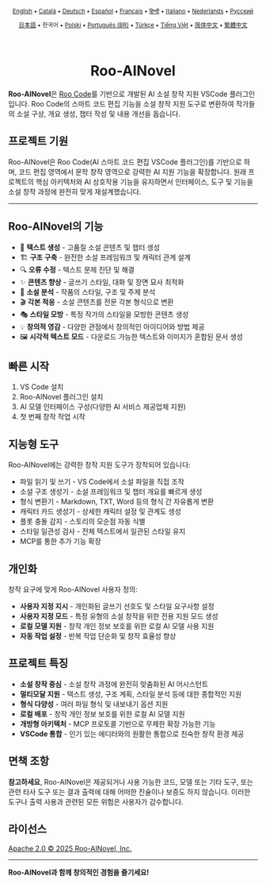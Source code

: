 <div align="center">
<sub>

[English](../../README.md) • [Català](../ca/README.md) • [Deutsch](../de/README.md) • [Español](../es/README.md) • [Français](../fr/README.md) • [हिन्दी](../hi/README.md) • [Italiano](../it/README.md) • [Nederlands](../nl/README.md) • [Русский](../ru/README.md)

</sub>
<sub>

[日本語](../ja/README.md) • 한국어 • [Polski](../pl/README.md) • [Português (BR)](../pt-BR/README.md) • [Türkçe](../tr/README.md) • [Tiếng Việt](../vi/README.md) • [简体中文](../zh-CN/README.md) • [繁體中文](../zh-TW/README.md)

</sub>
</div>
<br>
<div align="center">
  <h1>Roo-AINovel</h1>
</div>

**Roo-AINovel**은 [Roo Code](https://github.com/RooCodeInc/Roo-Code)를 기반으로 개발된 AI 소설 창작 지원 VSCode 플러그인입니다. Roo Code의 스마트 코드 편집 기능을 소설 창작 지원 도구로 변환하여 작가들의 소설 구상, 개요 생성, 챕터 작성 및 내용 개선을 돕습니다.

## 프로젝트 기원

Roo-AINovel은 Roo Code(AI 스마트 코드 편집 VSCode 플러그인)를 기반으로 하며, 코드 편집 영역에서 문학 창작 영역으로 강력한 AI 지원 기능을 확장합니다. 원래 프로젝트의 핵심 아키텍처와 AI 상호작용 기능을 유지하면서 인터페이스, 도구 및 기능을 소설 창작 과정에 완전히 맞게 재설계했습니다.

---

## Roo-AINovel의 기능

- 📝 **텍스트 생성** - 고품질 소설 콘텐츠 및 챕터 생성
- 🏗️ **구조 구축** - 완전한 소설 프레임워크 및 캐릭터 관계 설계
- 🔍 **오류 수정** - 텍스트 문제 진단 및 해결
- ✨ **콘텐츠 향상** - 글쓰기 스타일, 대화 및 장면 묘사 최적화
- 🔬 **소설 분석** - 작품의 스타일, 구조 및 주제 분석
- 🎬 **각본 적응** - 소설 콘텐츠를 전문 각본 형식으로 변환
- 🎭 **스타일 모방** - 특정 작가의 스타일을 모방한 콘텐츠 생성
- 💡 **창의적 영감** - 다양한 관점에서 창의적인 아이디어와 방법 제공
- 🖼️ **시각적 텍스트 모드** - 다운로드 가능한 텍스트와 이미지가 혼합된 문서 생성

## 빠른 시작

1. VS Code 설치
2. Roo-AINovel 플러그인 설치
3. AI 모델 인터페이스 구성(다양한 AI 서비스 제공업체 지원)
4. 첫 번째 창작 작업 시작

## 지능형 도구

Roo-AINovel에는 강력한 창작 지원 도구가 장착되어 있습니다:

- 파일 읽기 및 쓰기 - VS Code에서 소설 파일을 직접 조작
- 소설 구조 생성기 - 소설 프레임워크 및 챕터 개요를 빠르게 생성
- 형식 변환기 - Markdown, TXT, Word 등의 형식 간 자유롭게 변환
- 캐릭터 카드 생성기 - 상세한 캐릭터 설정 및 관계도 생성
- 플롯 충돌 감지 - 스토리의 모순점 자동 식별
- 스타일 일관성 검사 - 전체 텍스트에서 일관된 스타일 유지
- MCP를 통한 추가 기능 확장

## 개인화

창작 요구에 맞게 Roo-AINovel 사용자 정의:

- **사용자 지정 지시** - 개인화된 글쓰기 선호도 및 스타일 요구사항 설정
- **사용자 지정 모드** - 특정 유형의 소설 창작을 위한 전용 지원 모드 생성
- **로컬 모델 지원** - 창작 개인 정보 보호를 위한 로컬 AI 모델 사용 지원
- **자동 작업 설정** - 반복 작업 단순화 및 창작 효율성 향상

## 프로젝트 특징

- **소설 창작 중심** - 소설 창작 과정에 완전히 맞춤화된 AI 어시스턴트
- **멀티모달 지원** - 텍스트 생성, 구조 계획, 스타일 분석 등에 대한 종합적인 지원
- **형식 다양성** - 여러 파일 형식 및 내보내기 옵션 지원
- **로컬 배포** - 창작 개인 정보 보호를 위한 로컬 AI 모델 지원
- **개방형 아키텍처** - MCP 프로토콜 기반으로 무제한 확장 가능한 기능
- **VSCode 통합** - 인기 있는 에디터와의 원활한 통합으로 친숙한 창작 환경 제공

## 면책 조항

**참고하세요**, Roo-AINovel은 제공되거나 사용 가능한 코드, 모델 또는 기타 도구, 또는 관련 타사 도구 또는 결과 출력에 대해 어떠한 진술이나 보증도 하지 않습니다. 이러한 도구나 출력 사용과 관련된 모든 위험은 사용자가 감수합니다.

## 라이선스

[Apache 2.0 © 2025 Roo-AINovel, Inc.](./LICENSE)

---

**Roo-AINovel과 함께 창의적인 경험을 즐기세요!** 